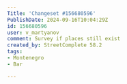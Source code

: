 ```yaml
---
Title: 'Changeset #156680596'
PublishDate: 2024-09-16T10:04:29Z
id: 156680596
user: v_martyanov
comment: Survey if places still exist
created_by: StreetComplete 58.2
tags:
- Montenegro
- Bar

---
```


